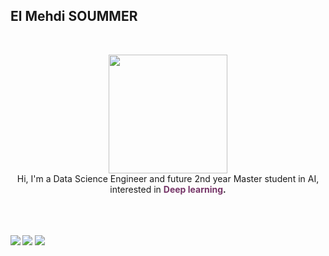 ## **El Mehdi SOUMMER** 
 <br>

<p align="center" >
    <img width="190" src="https://i.giphy.com/media/3o7qE6GmiEj9QsrAKA/giphy.webp"/> <br>
    Hi, I'm a Data Science Engineer and future 2nd year Master student in AI, interested in <b><font color="#763568">Deep learning</font>.
    <br>
    <br>

 <br>
 <br>
 
[<img src="https://img.shields.io/badge/LinkedIn-soummermehdi-informational?style=for-the-badge&labelColor=black&logo=linkedin&logoColor=cd5c5c&&color=cd5c5c"/>][linkedin]
[<img src="https://img.shields.io/badge/Twitter-@SoummerM-informational?style=for-the-badge&labelColor=black&logo=twitter&logoColor=5b84c4&color=5b84c4"/>][twitter]
[<img src="https://img.shields.io/badge/Gmail-soummermehdi1611@gmail.com-informational?style=for-the-badge&labelColor=black&logo=gmail&logoColor=2c599D&&color=2c599D"/>][gmail]
 

[linkedin]: https://www.linkedin.com/in/soummermehdi/
[twitter]: https://twitter.com/SoummerM
[gmail]: mailto:soummermehdi1611@gmail.com

